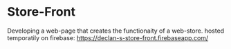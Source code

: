 # Store-Front
Developing a web-page that creates the functionaity of a web-store.
hosted temporatily on firebase:
https://declan-s-store-front.firebaseapp.com/
